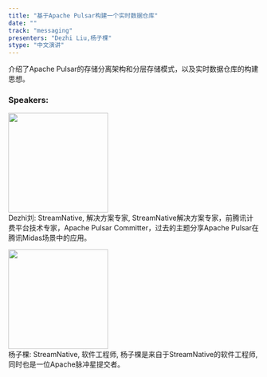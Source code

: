 ```yaml
---
title: "基于Apache Pulsar构建一个实时数据仓库"
date: "" 
track: "messaging"
presenters: "Dezhi Liu,杨子棵"
stype: "中文演讲"
---
```

介绍了Apache Pulsar的存储分离架构和分层存储模式，以及实时数据仓库的构建思想。
 ### Speakers: 
 <img src="images/speaker/1208.png" width="200" /><br>Dezhi刘: StreamNative, 解决方案专家, StreamNative解决方案专家，前腾讯计费平台技术专家，Apache Pulsar Committer，过去的主题分享Apache Pulsar在腾讯Midas场景中的应用。
 <img src="images/speaker/1208_2.png" width="200" /><br>杨子棵: StreamNative, 软件工程师, 杨子棵是来自于StreamNative的软件工程师,同时也是一位Apache脉冲星提交者。
 